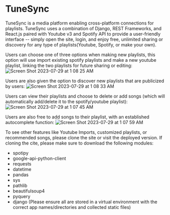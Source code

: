 # TuneSync
TuneSync is a media platform enabling cross-platform connections for playlists. TuneSync uses a combination of Django, REST Frameworks, and React.js paired with Youtube v3 and Spotify API to provide a user-friendly interface -- simply open the site, login, and enjoy free, unlimited sharing or discovery for any type of playlists(Youtube, Spotify, or make your own). 

Users can choose one of three options when making new playlists, this option will use import existing spotify playlists and make a new youtube playlist, linking the two playlists for future sharing or editing:
![Screen Shot 2023-07-29 at 1 08 25 AM](https://github.com/RahulVedula/TuneSync/assets/107275556/3cce5e8e-182f-42fa-afe1-35dd4c63a31d)

Users are also given the option to discover new playlists that are publicized by users:
![Screen Shot 2023-07-29 at 1 08 33 AM](https://github.com/RahulVedula/TuneSync/assets/107275556/4d07a2f2-f16e-41f9-85cb-fffe892bef39)


Users can view their playlists and choose to delete or add songs (which will automatically add/delete it to the spotify/youtube playlist):
![Screen Shot 2023-07-29 at 1 07 45 AM](https://github.com/RahulVedula/TuneSync/assets/107275556/91805067-5c54-4268-936f-df64ebe518af)

Users are also free to add songs to their playlist, with an established autocomplete function: 
![Screen Shot 2023-07-29 at 1 07 59 AM](https://github.com/RahulVedula/TuneSync/assets/107275556/1749fb28-4d9a-41ce-a4d9-4ea11d393d77)

To see other features like Youtube Imports, customized playlists, or recommended songs, please clone the site or visit the deployed version. If cloning the cite, please make sure to download the following modules:
 - spotipy
 - google-api-python-client
 - requests
 - datetime
 - pandas
 - sys
 - pathlib
 - beautifulsoup4
 - pyquery
 - django (Please ensure all are stored in a virtual environment with the correct app names/directories and collected static files)
